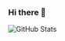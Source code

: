 ### Hi there 👋

![GitHub Stats](https://github-readme-stats.vercel.app/api?username=brandontaylor156&theme=radical)

